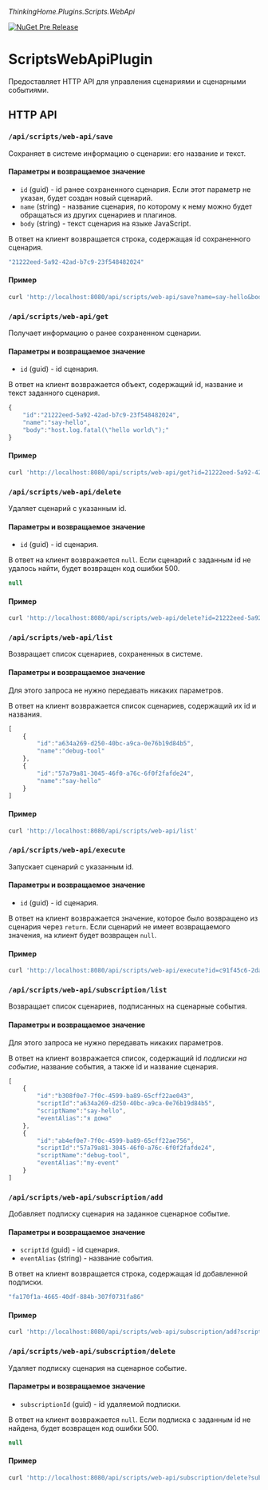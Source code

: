 *ThinkingHome.Plugins.Scripts.WebApi*

[![NuGet Pre Release](https://img.shields.io/nuget/vpre/ThinkingHome.Plugins.Scripts.WebApi.svg)](https://www.nuget.org/packages/ThinkingHome.Plugins.Scripts.WebApi)

# ScriptsWebApiPlugin

Предоставляет HTTP API для управления сценариями и сценарными событиями. 

## HTTP API

### `/api/scripts/web-api/save`

Сохраняет в системе информацию о сценарии: его название и текст.

#### Параметры и возвращаемое значение

- `id` (guid) - id ранее сохраненного сценария. Если этот параметр не указан, будет создан новый сценарий.  
- `name` (string) - название сценария, по которому к нему можно будет обращаться из других сценариев и плагинов.
- `body` (string) - текст сценария на языке JavaScript.

В ответ на клиент возвращается строка, содержащая id сохраненного сценария.

```js
"21222eed-5a92-42ad-b7c9-23f548482024"
```

#### Пример

```bash
curl 'http://localhost:8080/api/scripts/web-api/save?name=say-hello&body=host.log.fatal(%22hello%20world%22);'
```

### `/api/scripts/web-api/get`

Получает информацию о ранее сохраненном сценарии.

#### Параметры и возвращаемое значение

- `id` (guid) - id сценария.

В ответ на клиент возвражается объект, содержащий id, название и текст заданного сценария.

```js
{
    "id":"21222eed-5a92-42ad-b7c9-23f548482024",
    "name":"say-hello",
    "body":"host.log.fatal(\"hello world\");"
}
```

#### Пример

```bash
curl 'http://localhost:8080/api/scripts/web-api/get?id=21222eed-5a92-42ad-b7c9-23f548482024'
```

### `/api/scripts/web-api/delete`

Удаляет сценарий с указанным id.

#### Параметры и возвращаемое значение

- `id` (guid) - id сценария.

В ответ на клиент возвражается `null`. Если сценарий с заданным id не удалось найти, будет возвращен код ошибки 500. 

```js
null
```

#### Пример

```bash
curl 'http://localhost:8080/api/scripts/web-api/delete?id=21222eed-5a92-42ad-b7c9-23f548482024'
```

### `/api/scripts/web-api/list`

Возвращает список сценариев, сохраненных в системе.

#### Параметры и возвращаемое значение

Для этого запроса не нужно передавать никаких параметров.

В ответ на клиент возвражается список сценариев, содержащий их id и названия.

```js
[
    {
        "id":"a634a269-d250-40bc-a9ca-0e76b19d84b5",
        "name":"debug-tool"
    },
    {
        "id":"57a79a81-3045-46f0-a76c-6f0f2fafde24",
        "name":"say-hello"
    }
]
```

#### Пример

```bash
curl 'http://localhost:8080/api/scripts/web-api/list'
```

### `/api/scripts/web-api/execute`

Запускает сценарий с указанным id.

#### Параметры и возвращаемое значение

- `id` (guid) - id сценария.

В ответ на клиент возвражается значение, которое было возвращено из сценария через `return`. Если сценарий не имеет возвращаемого значения, на клиент будет возвращен `null`. 

#### Пример

```bash
curl 'http://localhost:8080/api/scripts/web-api/execute?id=c91f45c6-2da1-4cc6-a2b8-8190adf5144f'
```

### `/api/scripts/web-api/subscription/list`

Возвращает список сценариев, подписанных на сценарные события.

#### Параметры и возвращаемое значение

Для этого запроса не нужно передавать никаких параметров.

В ответ на клиент возвражается список, содержащий id *подписки на событие*, название события, а также id и название сценария.

```js
[
    {
        "id":"b308f0e7-7f0c-4599-ba89-65cff22ae043",
        "scriptId":"a634a269-d250-40bc-a9ca-0e76b19d84b5",
        "scriptName":"say-hello",
        "eventAlias":"я дома"
    },
    {
        "id":"ab4ef0e7-7f0c-4599-ba89-65cff22ae756",
        "scriptId":"57a79a81-3045-46f0-a76c-6f0f2fafde24",
        "scriptName":"debug-tool",
        "eventAlias":"my-event"
    }
]
```

### `/api/scripts/web-api/subscription/add`

Добавляет подписку сценария на заданное сценарное событие.

#### Параметры и возвращаемое значение

- `scriptId` (guid) - id сценария.
- `eventAlias` (string) - название события.

В ответ на клиент возвращается строка, содержащая id добавленной подписки.

```js
"fa170f1a-4665-40df-884b-307f0731fa86"
```

#### Пример

```bash
curl 'http://localhost:8080/api/scripts/web-api/subscription/add?scriptId=a634a269-d250-40bc-a9ca-0e76b19d84b5&eventAlias=my-event'
```

### `/api/scripts/web-api/subscription/delete`

Удаляет подписку сценария на сценарное событие.

#### Параметры и возвращаемое значение

- `subscriptionId` (guid) - id удаляемой подписки.

В ответ на клиент возвражается `null`. Если подписка с заданным id не найдена, будет возвращен код ошибки 500. 

```js
null
```

#### Пример

```bash
curl 'http://localhost:8080/api/scripts/web-api/subscription/delete?subscriptionId=fa170f1a-4665-40df-884b-307f0731fa86'
```
